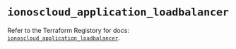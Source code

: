 # `ionoscloud_application_loadbalancer`

Refer to the Terraform Registory for docs: [`ionoscloud_application_loadbalancer`](https://registry.terraform.io/providers/ionos-cloud/ionoscloud/6.4.5/docs/resources/application_loadbalancer).
